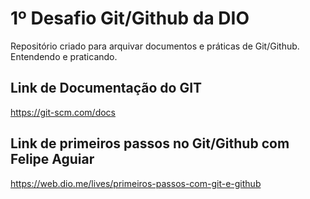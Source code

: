 # 1º Desafio Git/Github da DIO
Repositório criado para arquivar documentos e práticas de Git/Github.
Entendendo e praticando.

## Link de Documentação do GIT
https://git-scm.com/docs

## Link de primeiros passos no Git/Github com Felipe Aguiar
https://web.dio.me/lives/primeiros-passos-com-git-e-github
